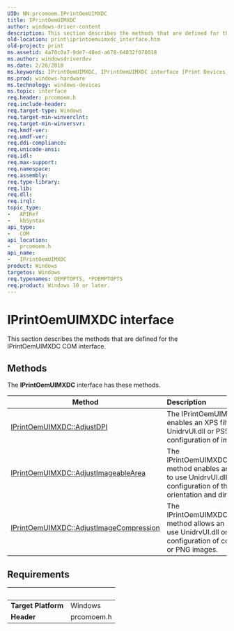 ```yaml
---
UID: NN:prcomoem.IPrintOemUIMXDC
title: IPrintOemUIMXDC
author: windows-driver-content
description: This section describes the methods that are defined for the IPrintOemUIMXDC COM interface.
old-location: print\iprintoemuimxdc_interface.htm
old-project: print
ms.assetid: 4a70c0a7-9de7-48ed-a678-64832f078018
ms.author: windowsdriverdev
ms.date: 2/26/2018
ms.keywords: IPrintOemUIMXDC, IPrintOemUIMXDC interface [Print Devices], IPrintOemUIMXDC interface [Print Devices], described, prcomoem/IPrintOemUIMXDC, print.iprintoemuimxdc_interface, print_unidrv-pscript_ui_120354fc-1e37-41c9-b273-c28fde18079f.xml
ms.prod: windows-hardware
ms.technology: windows-devices
ms.topic: interface
req.header: prcomoem.h
req.include-header: 
req.target-type: Windows
req.target-min-winverclnt: 
req.target-min-winversvr: 
req.kmdf-ver: 
req.umdf-ver: 
req.ddi-compliance: 
req.unicode-ansi: 
req.idl: 
req.max-support: 
req.namespace: 
req.assembly: 
req.type-library: 
req.lib: 
req.dll: 
req.irql: 
topic_type:
-	APIRef
-	kbSyntax
api_type:
-	COM
api_location:
-	prcomoem.h
api_name:
-	IPrintOemUIMXDC
product: Windows
targetos: Windows
req.typenames: OEMPTOPTS, *POEMPTOPTS
req.product: Windows 10 or later.
---
```


# IPrintOemUIMXDC interface

This section describes the methods that are defined for the IPrintOemUIMXDC COM interface.

## Methods

<p>The <b>IPrintOemUIMXDC</b> interface has these methods.</p>

| Method | Description |
| ---- |:---- |
| [IPrintOemUIMXDC::AdjustDPI](nf-prcomoem-iprintoemuimxdc-adjustdpi.md) | The IPrintOemUIMXDC::AdjustDPI method enables an XPS filter pipeline driver to use UnidrvUI.dll or PS5UI.dll to support configuration of image resolution. |
| [IPrintOemUIMXDC::AdjustImageableArea](nf-prcomoem-iprintoemuimxdc-adjustimageablearea.md) | The IPrintOemUIMXDC::AdjustImageableArea method enables an XPS filter pipeline driver to use UnidrvUI.dll or PS5UI.dll to support configuration of the printable area, including orientation and direction of rotation. |
| [IPrintOemUIMXDC::AdjustImageCompression](nf-prcomoem-iprintoemuimxdc-adjustimagecompression.md) | The IPrintOemUIMXDC::AdjustImageCompression method allows an XPS filter pipeline driver to use UnidrvUI.dll or PS5UI.dll to support configuration of compression level for JPEG or PNG images. |


## Requirements
| &nbsp; | &nbsp; |
| ---- |:---- |
| **Target Platform** | Windows |
| **Header** | prcomoem.h |